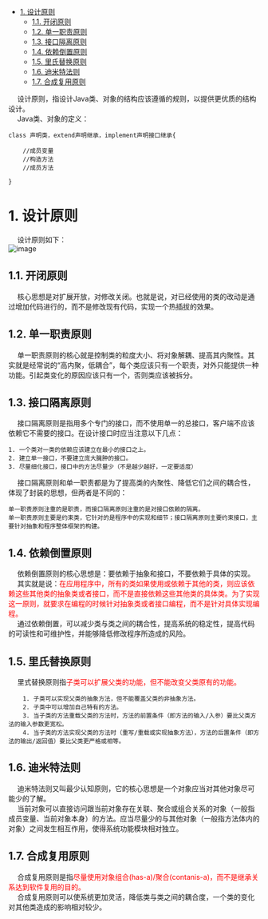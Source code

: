 

<!-- TOC -->

- [1. 设计原则](#1-设计原则)
    - [1.1. 开闭原则](#11-开闭原则)
    - [1.2. 单一职责原则](#12-单一职责原则)
    - [1.3. 接口隔离原则](#13-接口隔离原则)
    - [1.4. 依赖倒置原则](#14-依赖倒置原则)
    - [1.5. 里氏替换原则](#15-里氏替换原则)
    - [1.6. 迪米特法则](#16-迪米特法则)
    - [1.7. 合成复用原则](#17-合成复用原则)

<!-- /TOC -->

<!-- 
https://mp.weixin.qq.com/s/38zETXT9jMxFg4quQkPgpg
-->


&emsp; 设计原则，指设计Java类、对象的结构应该遵循的规则，以提供更优质的结构设计。  
&emsp; Java类、对象的定义：  

```
class 声明类，extend声明继承，implement声明接口继承{  

	//成员变量
	//构造方法
	//成员方法

}
```

# 1. 设计原则
&emsp; 设计原则如下：  
![image](https://gitee.com/wt1814/pic-host/raw/master/images/java/design/design-3.png)  

## 1.1. 开闭原则  
&emsp; 核心思想是对扩展开放，对修改关闭。也就是说，对已经使用的类的改动是通过增加代码进行的，而不是修改现有代码，实现一个热插拔的效果。  

## 1.2. 单一职责原则  
&emsp; 单一职责原则的核心就是控制类的粒度大小、将对象解耦、提高其内聚性。其实就是经常说的“高内聚，低耦合”，每个类应该只有一个职责，对外只能提供一种功能。引起类变化的原因应该只有一个，否则类应该被拆分。  

## 1.3. 接口隔离原则  
&emsp; 接口隔离原则是指用多个专门的接口，而不使用单一的总接口，客户端不应该依赖它不需要的接口。在设计接口时应当注意以下几点：  
        
    1. 一个类对一类的依赖应该建立在最小的接口之上。  
    2. 建立单一接口，不要建立庞大臃肿的接口。  
    3. 尽量细化接口，接口中的方法尽量少（不是越少越好，一定要适度）  
        
&emsp; 接口隔离原则和单一职责都是为了提高类的内聚性、降低它们之间的耦合性，体现了封装的思想，但两者是不同的：  
    
    单一职责原则注重的是职责，而接口隔离原则注重的是对接口依赖的隔离。  
    单一职责原则主要是约束类，它针对的是程序中的实现和细节；接口隔离原则主要约束接口，主要针对抽象和程序整体框架的构建。  

## 1.4. 依赖倒置原则  
&emsp; 依赖倒置原则的核心思想是：要依赖于抽象和接口，不要依赖于具体的实现。  
&emsp; 其实就是说：<font color = "red">在应用程序中，所有的类如果使用或依赖于其他的类，则应该依赖这些其他类的抽象类或者接口，而不是直接依赖这些其他类的具体类。为了实现这一原则，就要求在编程的时候针对抽象类或者接口编程，而不是针对具体实现编程。</font>  
&emsp; 通过依赖倒置，可以减少类与类之间的耦合性，提高系统的稳定性，提高代码的可读性和可维护性，并能够降低修改程序所造成的风险。  

## 1.5. 里氏替换原则  
&emsp; 里式替换原则指<font color = "red">子类可以扩展父类的功能，但不能改变父类原有的功能。</font>  

        1. 子类可以实现父类的抽象方法，但不能覆盖父类的非抽象方法。  
        2. 子类中可以增加自己特有的方法。  
        3. 当子类的方法重载父类的方法时，方法的前置条件（即方法的输入/入参）要比父类方法的输入参数更宽松。  
        4. 当子类的方法实现父类的方法时（重写/重载或实现抽象方法），方法的后置条件（即方法的输出/返回值）要比父类更严格或相等。  

## 1.6. 迪米特法则  
&emsp; 迪米特法则又叫最少认知原则，它的核心思想是一个对象应当对其他对象尽可能少的了解。  
&emsp; 当前对象可以直接访问跟当前对象存在关联、聚合或组合关系的对象（一般指成员变量、当前对象本身）的方法。应当尽量少的与其他对象（一般指方法体内的对象）之间发生相互作用，使得系统功能模块相对独立。  

## 1.7. 合成复用原则  
&emsp; 合成复用原则是指<font color = "red">尽量使用对象组合(has-a)/聚合(contanis-a)，而不是继承关系达到软件复用的目的。</font>  
&emsp; 合成复用原则可以使系统更加灵活，降低类与类之间的耦合度，一个类的变化对其他类造成的影响相对较少。  

